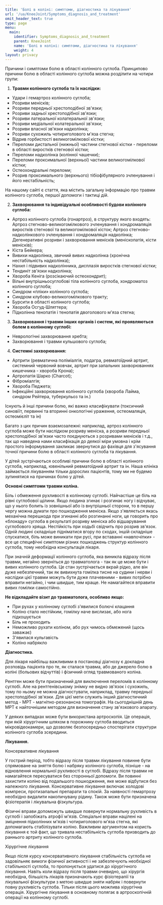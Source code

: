 ```yaml
---
title: 'Болі в коліні: симптоми, діагностика та лікування'
url: '/ua/KneeJoint/Symptoms_diagnosis_and_treatment'
omit_header_text: true
type: page
menu:
  main:
    identifier: Symptoms_diagnosis_and_treatment
    parent: KneeJoint
    name: 'Болі в коліні: симптоми, діагностика та лікування'
    weight: 4
layout: privacy
---
```


Причини і симптоми болю в області колінного суглоба. Принципово причини болю в області колінного суглоба можна розділити на чотири групи:

1) **Травми колінного суглоба та їх наслідки:**
- Удари і гемартроз колінного суглоба;
- Розриви менісків;
- Розриви передньої хрестоподібної зв'язки;
- Розриви задньої хрестоподібної зв'язки;
- Розриви латеральної колатеральної зв'язки;
- Розриви медіальної колатеральної зв'язки;
- Розриви власної зв'язки надколінка;
- Розриви сухожиль чотириголового м'яза стегна;
- Відрив горбистості великогомілкової кістки;
- Переломи дистальної (нижньої) частини стегнової кістки - переломи в області виростків стегнової кістки;
- Переломи надколінка (колінної чашечки);
- Переломи проксимальної (верхньої) частини великогомілкової кістки;
- Остеохондральні переломи;
- Розрив проксимального (верхнього) тібіофібулярного зчленування і його нестабільність;

На нашому сайті є стаття, яка містить загальну інформацію про травми колінного суглоба, першої допомоги і тактиці дій.

2) **Захворювання та індивідуальні особливості будови колінного суглоба:**

- Артроз колінного суглоба (гонартроз), в структуру якого входять: Артроз стегново-великогомілкового зчленування і хондромаляція виростків стегнової та великогомілкової кісток; Артроз стегново-надколінкового зчленування і хондромаляція надколінка; Дегенеративні розриви і захворювання менісків (меніскопатія, кісти менісків);
- Кіста Бейкера;
- Вивихи надколінка, звичний вивих надколінка (хронічна нестабільність надколінка);
- Нахил і підвивих надколінника, дисплазія виростків стегнової кістки;
- Тендиніт зв'язки надколінка;
- Хвороба Кеніга (розсікаючий остеохондрит);
- Вільні внутрішньосуглобові тіла колінного суглоба, хондроматоз колінного суглоба;
- Синдром «пліки» колінного суглоба;
- Синдром клубово-великогомілкового тракту;
- Бурсити в області колінного суглоба;
- Хвороба Осгуд-Шляттера;
- Підколінна тенопатія і тенопатія двоголового м'яза стегна;

3) **Захворювання і травми інших органів і систем, які проявляються болем в колінному суглобі:**
- Неврологічні захворювання хребта;
- Захворювання і травми кульшового суглоба;

4) **Системні захворювання:**
- Артрити (ревматична поліміалгія, подагра, ревматоїдний артрит, системний червоний вовчак, артрит при запальних захворюваннях кишечника - хвороба Крона);
- Артропатія Шарко (Charcot);
- Фіброміалгія;
- Хвороба Педжета;
- Інфекційні захворювання колінного суглоба (хвороба Лайма, синдром Рейтера, туберкульоз та ін.)

Існують й інші причини болю, які важко класифікувати (токсичний синовіїт, первинні та вторинні онкологічні ураження, остеомаляція, остеомієліт та ін)

Багато з цих причин взаємозалежні: наприклад, артроз колінного суглоба може бути наслідком розриву меніска, а розриви передньої хрестоподібної зв'язки часто поєднуються з розривами менісків і т.д., так що наведена нами класифікація до деякої міри умовна і крім простого інформування закликає звернутися до фахівця для з'ясування точної причини болю в області колінного суглоба та лікування.

У дітей зустрічаються особливі причини болю в області колінного суглоба, наприклад, ювенільний ревматоїдний артрит та ін. Наша клініка займається лікуванням тільки дорослих пацієнтів, тому ми не будемо зупинятися на причинах болю у дітей.

**Основні симптоми травми коліна.**

Біль і обмеження рухливості в колінному суглобі. Найчастіше це біль на рівні суглобової щілини. Якщо людина згинає і розгинає ногу і відчуває, що у нього болить із зовнішньої або із внутрішньої сторони, то в першу чергу можна думати про пошкодження меніска. Якщо з'являється якась механічна перешкода при згинанні або розгинанні ноги, це говорить про «блокаду» суглоба в результаті розриву меніска або відшарування суглобового хряща. Нестійкість при ходьбі свідчить про розрив зв'язок. Одній людині складніше підніматися вгору по сходах, іншій складніше спускатися, біль може виникати при русі, при вставанні «навпочіпки» - все це специфічні симптоми різних пошкоджень структур колінного суглоба, тому необхідна консультація лікаря.

При значній деформації колінного суглоба, яка виникла відразу після травми, негайно зверніться до травматолога - так як це може бути і вивих колінного суглоба. Це стан зустрічається вкрай рідко, але він дуже небезпечний, так як вивихнута гомілка тисне на судини і нерви і наслідки цієї травми можуть бути дуже плачевними - вивих потрібно вправити негайно, і чим швидше, тим краще. Не намагайтеся вправити вивих гомілки самостійно.

**Не відкладайте візит до травматолога, особливо якщо:**
- При рухах у колінному суглобі з'явилися болючі клацання
- Коліно стало нестійким, гомілку наче вислизає, або нога підкошується
- Біль не проходить
- Неможливо рухати коліном, або рух чимось обмежений (щось заважає)
- З'явилася кульгавість
- Коліно набрякло

**Діагностика.**

Для лікаря найбільш важливими в постановці діагнозу є докладна розповідь пацієнта про те, як сталася травма, або де джерело болю в коліні (больових відчуттів) і фізичний огляд травмованого коліна.

Рентген може бути призначений для виключення переломів в колінному суглобі. Але на рентгенівському знімку не видно зв'язок і сухожиль, тому по ньому не можна діагностувати, наприклад, травму передньої хрестоподібної зв'язки. Для цієї мети служить інший діагностичний метод - МРТ - магнітно-резонансна томографія. На сьогоднішній день МРТ є найточнішим методом для визначення стану зв'язкового апарату.

У деяких випадках може бути використана артроскопія. Це операція, при якій хірургічним шляхом в порожнину суглоба вводиться мікровідеокамери, що дозволяє безпосередньо спостерігати структури колінного суглоба зсередини.

**Лікування.**

Консервативне лікування

У гострий період, тобто відразу після травми лікування повинне бути спрямоване на зняття болю і набряку колінного суглоба, пізніше - на відновлення нормальної рухливості в суглобі. Відразу після травми не намагайтеся пересуватися без сторонньої допомоги. Ви повинні захистити коліно від подальшого пошкодження, яке може відбутися без належного лікування. Консервативне лікування включає холодові компреси, протизапальні препарати та спокій. За наявності гемартрозу необхідно видалити накопичувану рідину. Також може бути призначена фізіотерапія і лікувальна фізкультура.

Фізичні вправи допоможуть швидше повернути нормальну рухливість в суглобі і запобіжать атрофії м'язів. Спеціальні вправи націлені на зміцнення підколінних м'язів і чотириголового м'яза стегна, які допомагають стабілізувати коліно. Важливим аргументом на користь лікування є той факт, що тривала нестабільність суглоба призводить до раннього артриту колінного суглоба.

Хірургічне лікування

Якщо після курсу консервативного лікування стабільність суглоба не задовільняє вимоги фізичної активності і не забезпечують необхідної стабільності суглоба, то пропонується удатися до хірургічного лікування. Навіть коли відразу після травми очевидно, що хірургія необхідна, більшість лікарів призначають курс фізіотерапії та лікувальної фізкультури з метою швидше зняти набряк і повернути повну рухливість суглоба. Тільки після цього можлива хірургічна операція. Хірургічне лікування в основному полягає в артроскопічній операції на колінному суглобі.
